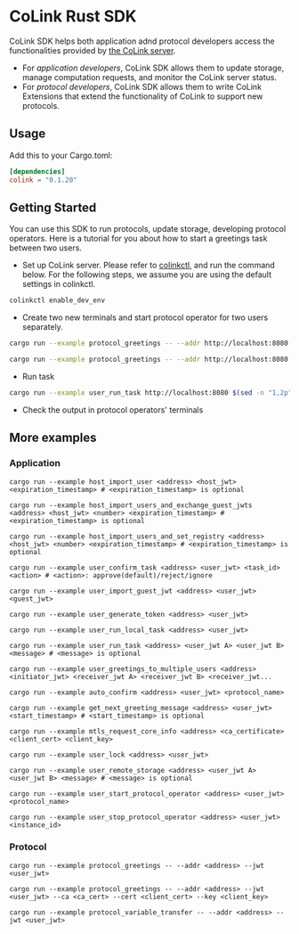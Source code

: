 # CoLink Rust SDK

CoLink SDK helps both application adnd protocol developers access the functionalities provided by [the CoLink server](https://github.com/CoLearn-Dev/colink-server-dev).

- For *application developers*, CoLink SDK allows them to update storage, manage computation requests, and monitor the CoLink server status.
- For *protocol developers*, CoLink SDK allows them to write CoLink Extensions that extend the functionality of CoLink to support new protocols.

## Usage
Add this to your Cargo.toml:
```toml
[dependencies]
colink = "0.1.20"
```

## Getting Started
You can use this SDK to run protocols, update storage, developing protocol operators. Here is a tutorial for you about how to start a greetings task between two users.
- Set up CoLink server.
Please refer to [colinkctl](https://github.com/CoLearn-Dev/colinkctl), and run the command below. For the following steps, we assume you are using the default settings in colinkctl.
```bash
colinkctl enable_dev_env
```
- Create two new terminals and start protocol operator for two users separately.
```bash
cargo run --example protocol_greetings -- --addr http://localhost:8080 --jwt $(sed -n "1,1p" ~/.colink/user_token.txt)
```
```bash
cargo run --example protocol_greetings -- --addr http://localhost:8080 --jwt $(sed -n "2,2p" ~/.colink/user_token.txt)
```
- Run task
```bash
cargo run --example user_run_task http://localhost:8080 $(sed -n "1,2p" ~/.colink/user_token.txt)
```
- Check the output in protocol operators' terminals

## More examples
### Application
```
cargo run --example host_import_user <address> <host_jwt> <expiration_timestamp> # <expiration_timestamp> is optional
```
```
cargo run --example host_import_users_and_exchange_guest_jwts <address> <host_jwt> <number> <expiration_timestamp> # <expiration_timestamp> is optional
```
```
cargo run --example host_import_users_and_set_registry <address> <host_jwt> <number> <expiration_timestamp> # <expiration_timestamp> is optional
```
```
cargo run --example user_confirm_task <address> <user_jwt> <task_id> <action> # <action>: approve(default)/reject/ignore
```
```
cargo run --example user_import_guest_jwt <address> <user_jwt> <guest_jwt>
```
```
cargo run --example user_generate_token <address> <user_jwt>
```
```
cargo run --example user_run_local_task <address> <user_jwt>
```
```
cargo run --example user_run_task <address> <user_jwt A> <user_jwt B> <message> # <message> is optional
```
```
cargo run --example user_greetings_to_multiple_users <address> <initiator_jwt> <receiver_jwt A> <receiver_jwt B> <receiver_jwt...
```
```
cargo run --example auto_confirm <address> <user_jwt> <protocol_name>
```
```
cargo run --example get_next_greeting_message <address> <user_jwt> <start_timestamp> # <start_timestamp> is optional
```
```
cargo run --example mtls_request_core_info <address> <ca_certificate> <client_cert> <client_key>
```
```
cargo run --example user_lock <address> <user_jwt>
```
```
cargo run --example user_remote_storage <address> <user_jwt A> <user_jwt B> <message> # <message> is optional
```
```
cargo run --example user_start_protocol_operator <address> <user_jwt> <protocol_name>
```
```
cargo run --example user_stop_protocol_operator <address> <user_jwt> <instance_id>
```

### Protocol
```
cargo run --example protocol_greetings -- --addr <address> --jwt <user_jwt>
```
```
cargo run --example protocol_greetings -- --addr <address> --jwt <user_jwt> --ca <ca_cert> --cert <client_cert> --key <client_key>
```
```
cargo run --example protocol_variable_transfer -- --addr <address> --jwt <user_jwt>
```
